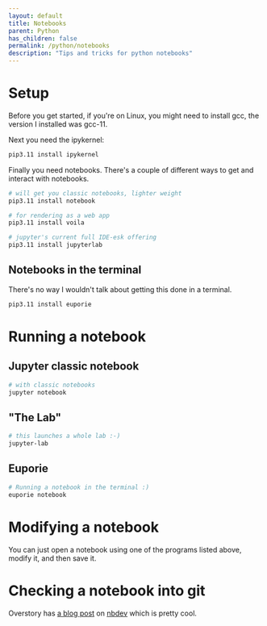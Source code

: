 ```yaml
---
layout: default
title: Notebooks
parent: Python
has_children: false
permalink: /python/notebooks
description: "Tips and tricks for python notebooks"
---
```


# Setup
Before you get started, if you're on Linux, you might need to install gcc, the version I installed was gcc-11.

Next you need the ipykernel:

```bash
pip3.11 install ipykernel
```

Finally you need notebooks. There's a couple of different ways to get and interact with notebooks.

```bash
# will get you classic notebooks, lighter weight
pip3.11 install notebook

# for rendering as a web app
pip3.11 install voila

# jupyter's current full IDE-esk offering
pip3.11 install jupyterlab
```

## Notebooks in the terminal
There's no way I wouldn't talk about getting this done in a terminal.

```bash
pip3.11 install euporie
```

# Running a notebook

## Jupyter classic notebook

```bash
# with classic notebooks
jupyter notebook
```

## "The Lab"

```bash
# this launches a whole lab :-)
jupyter-lab
```

## Euporie

```bash
# Running a notebook in the terminal :)
euporie notebook
```

# Modifying a notebook

You can just open a notebook using one of the programs listed above, modify it, and then save it.

# Checking a notebook into git

Overstory has [a blog post] on [nbdev] which is pretty cool.


[a blog post]: https://www.overstory.com/blog/how-nbdev-helps-us-structure-our-data-science-workflow-in-jupyter-notebooks "overstory how nbdev helps us..."
[nbdev]: https://nbdev.fast.ai/ "nbdev"
